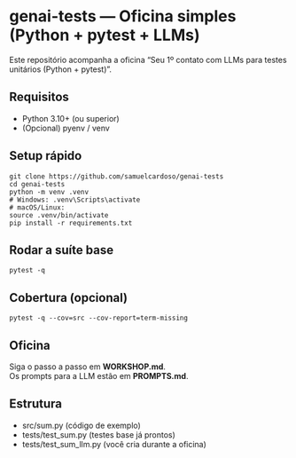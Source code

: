 # genai-tests — Oficina simples (Python + pytest + LLMs)

Este repositório acompanha a oficina “Seu 1º contato com LLMs para testes unitários (Python + pytest)”.

## Requisitos
- Python 3.10+ (ou superior)
- (Opcional) pyenv / venv

## Setup rápido
    git clone https://github.com/samuelcardoso/genai-tests
    cd genai-tests
    python -m venv .venv
    # Windows: .venv\Scripts\activate
    # macOS/Linux:
    source .venv/bin/activate
    pip install -r requirements.txt

## Rodar a suíte base
    pytest -q

## Cobertura (opcional)
    pytest -q --cov=src --cov-report=term-missing

## Oficina
Siga o passo a passo em **WORKSHOP.md**.  
Os prompts para a LLM estão em **PROMPTS.md**.

## Estrutura
- src/sum.py            (código de exemplo)
- tests/test_sum.py           (testes base já prontos)
- tests/test_sum_llm.py       (você cria durante a oficina)
